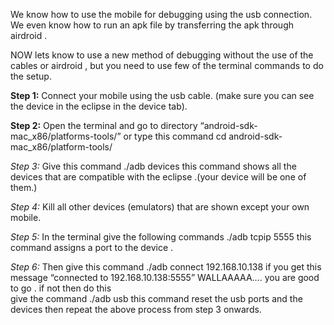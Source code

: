 We know how to use the mobile for debugging using the  usb connection. </br>
We even know how to run an apk file by transferring the apk through airdroid .</br>

NOW lets know to use a new method of debugging without the use of the cables or airdroid , but you need to use few of the terminal commands to do the setup.

**Step 1:** Connect your mobile using the usb cable. (make sure you can see the device in the eclipse in the device tab).

**Step 2:** Open the terminal and go to directory “android-sdk-mac_x86/platforms-tools/” or type  this command 
		cd android-sdk-mac_x86/platform-tools/

*Step 3:* Give this command 
		./adb devices
	this command shows all the devices that are compatible with the eclipse .(your device will be one of them.)

*Step 4:* Kill all other devices (emulators) that are shown except your own mobile.

*Step 5:* In the terminal give the following commands 
		./adb tcpip 5555
	this command assigns a port to the device .

*Step 6:* Then give this command 
		./adb connect 192.168.10.138
	if you get this message “connected to 192.168.10.138:5555”
	WALLAAAAA…. you are good to go .
if not then 
 do this  
	give the command 
		./adb usb
	this command reset the usb ports and the devices then repeat the above process from step 3 onwards.


